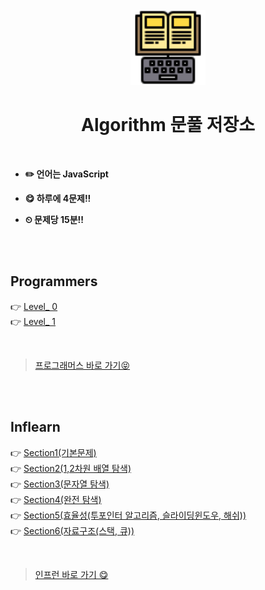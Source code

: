 <div align="center">
  <br />
  <img src="./images/study.png" alt="note" width= "120px" height= "120px" />
  <br />
  <h1>  Algorithm 문풀 저장소  </h1>
  <br />
</div>

- **✏️ 언어는 JavaScript**

- **😋 하루에 4문제!!**

- **⏲ 문제당 15분!!**

<br />
<br />

## Programmers

👉 [Level\_ 0](./programmers/LEVEL_0/README.md) <br />
👉 [Level\_ 1](./programmers/LEVEL_1/README.md)

<br />

> [프로그래머스 바로 가기😝](https://school.programmers.co.kr/)

<br />
<br />

## Inflearn

👉 [Section1(기본문제)](./inflearn/%EC%84%B8%EC%85%981/README.md) <br />
👉 [Section2(1,2차원 배열 탐색)](./inflearn/%EC%84%B9%EC%85%982/README.md) <br />
👉 [Section3(문자열 탐색)](./inflearn/%EC%84%B9%EC%85%983/README.md) <br />
👉 [Section4(완전 탐색)](./inflearn/%EC%84%B9%EC%85%984/README.md) <br />
👉 [Section5(효율성(투포인터 알고리즘, 슬라이딩윈도우, 해쉬))](./inflearn/%EC%84%B9%EC%85%985/README.md) <br />
👉 [Section6(자료구조(스택, 큐))](./inflearn/%EC%84%B9%EC%85%986/README.md) <br />

<br />

> [인프런 바로 가기 😋](https://www.inflearn.com/)
